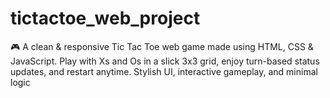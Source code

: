 # tictactoe_web_project
🎮 A clean &amp; responsive Tic Tac Toe web game made using HTML, CSS &amp; JavaScript. Play with Xs and Os in a slick 3x3 grid, enjoy turn-based status updates, and restart anytime. Stylish UI, interactive gameplay, and minimal logic 
